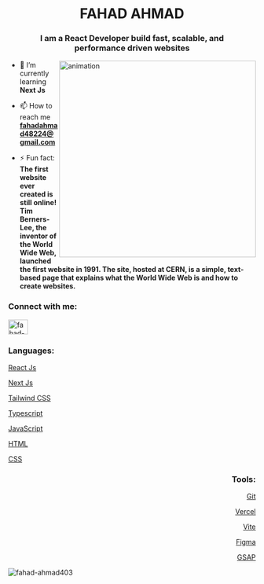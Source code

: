 <h1 align="center">FAHAD AHMAD</h1>
<h3 align="center">I am a React Developer build fast, scalable, and <br> performance driven websites</h3>

<img align="right" width="400px" src="https://cdn.dribbble.com/users/1059583/screenshots/4171367/coding-freak.gif" alt="animation">

- 🌱 I’m currently learning **Next Js**

- 📫 How to reach me **fahadahmad48224@gmail.com**

- ⚡ Fun fact: **The first website ever created is still online! Tim Berners-Lee, the inventor of the World Wide Web, launched the first website in 1991. The site, hosted at CERN, is a simple, text-based page that explains what the World Wide Web is and how to create websites.**

<h3 align="left">Connect with me:</h3>
<p align="left">
<a href="https://linkedin.com/in/fahad-ahmad-246477302" target="blank"><img align="center" src="https://raw.githubusercontent.com/rahuldkjain/github-profile-readme-generator/master/src/images/icons/Social/linked-in-alt.svg" alt="fahad-ahmad-246477302" height="30" width="40" /></a>
</p>

  <span align="left">
  <h3>Languages:</h3>
  <a href="https://react.dev/" target="_blank" rel="noreferrer">
    <p>React Js</p>
  </a>
  <a href="https://nextjs.org/" target="_blank" rel="noreferrer">
    <p>Next Js</p>
  </a>
  <a href="https://tailwindcss.com/" target="_blank" rel="noreferrer">
    <p>Tailwind CSS</p>
  </a>
  <a href="https://www.typescriptlang.org/" target="_blank" rel="noreferrer">
    <p>Typescript</p>
  </a>
  <a href="https://www.w3schools.com/js/" target="_blank" rel="noreferrer">
    <p>JavaScript</p>
  </a>
  <a href="https://www.w3schools.com/html/" target="_blank" rel="noreferrer">
    <p>HTML</p>
  </a>
  <a href="https://www.w3schools.com/css/" target="_blank" rel="noreferrer">
    <p>CSS</p>
  </a>
  </span>
  <span align="right">
  <h3>Tools:</h3>
  <a href="https://git-scm.com/" target="_blank" rel="noreferrer">
    <p>Git</p>
  </a>
  <a href="https://vercel.com/" target="_blank" rel="noreferrer">
    <p>Vercel</p>
  </a>
  <a href="https://vite.dev/" target="_blank" rel="noreferrer">
    <p>Vite</p>
  </a>
  <a href="https://www.figma.com/" target="_blank" rel="noreferrer">
    <p>Figma</p>
  </a>
  <a href="https://gsap.com/" target="_blank" rel="noreferrer">
    <p>GSAP</p>
  </a>
  </span>

<p><img align="center" src="https://github-readme-streak-stats.herokuapp.com/?user=fahad-ahmad403&" alt="fahad-ahmad403" /></p>
